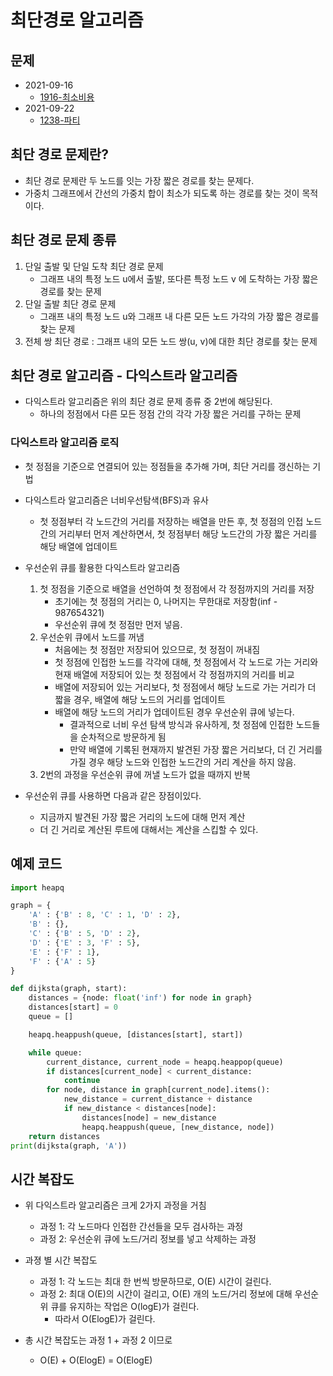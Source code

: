 # 최단경로 알고리즘

## 문제
- 2021-09-16
  - [1916-최소비용](problems/1916-최소비용.py)
- 2021-09-22
  - [1238-파티](problems/1238-파티.py)
  
## 최단 경로 문제란?
- 최단 경로 문제란 두 노드를 잇는 가장 짧은 경로를 찾는 문제다.
- 가중치 그래프에서 간선의 가중치 합이 최소가 되도록 하는 경로를 찾는 것이 목적이다.

## 최단 경로 문제 종류
1. 단일 출발 및 단일 도착 최단 경로 문제
   - 그래프 내의 특정 노드 u에서 출발, 또다른 특정 노드 v 에 도착하는 가장 짧은 경로를 찾는 문제
2. 단일 출발 최단 경로 문제
   - 그래프 내의 특정 노드 u와 그래프 내 다른 모든 노드 가각의 가장 짧은 경로를 찾는 문제 
3. 전체 쌍 최단 경로 : 그래프 내의 모든 노드 쌍(u, v)에 대한 최단 경로를 찾는 문제

## 최단 경로 알고리즘 - 다익스트라 알고리즘
- 다익스트라 알고리즘은 위의 최단 경로 문제 종류 중 2번에 해당된다.
  - 하나의 정점에서 다른 모든 정점 간의 각각 가장 짧은 거리를 구하는 문제

### 다익스트라 알고리즘 로직
- 첫 정점을 기준으로 연결되어 있는 정점들을 추가해 가며, 최단 거리를 갱신하는 기법
- 다익스트라 알고리즘은 너비우선탐색(BFS)과 유사 
  - 첫 정점부터 각 노드간의 거리를 저장하는 배열을 만든 후, 첫 정점의 인접 노드 간의 거리부터 먼저 계산하면서, 첫 정점부터 해당 노드간의 가장 짧은 거리를 해당 배열에 업데이트

- 우선순위 큐를 활용한 다익스트라 알고리즘
  1. 첫 정점을 기준으로 배열을 선언하여 첫 정점에서 각 정점까지의 거리를 저장
     - 초기에는 첫 정점의 거리는 0, 나머지는 무한대로 저장함(inf - 987654321)
     - 우선순위 큐에 첫 정점만 먼저 넣음.
  2. 우선순위 큐에서 노드를 꺼냄
     - 처음에는 첫 정점만 저장되어 있으므로, 첫 정점이 꺼내짐
     - 첫 정점에 인접한 노드를 각각에 대해, 첫 정점에서 각 노드로 가는 거리와 현재 배열에 저장되어 있는 첫 정점에서 각 정점까지의 거리를 비교
     - 배열에 저장되어 있는 거리보다, 첫 정점에서 해당 노드로 가는 거리가 더 짧을 경우, 배열에 해당 노드의 거리를 업데이트
     - 배열에 해당 노드의 거리가 업데이트된 경우 우선순위 큐에 넣는다.
       - 결과적으로 너비 우선 탐색 방식과 유사하게, 첫 정점에 인접한 노드들을 순차적으로 방문하게 됨
       - 만약 배열에 기록된 현재까지 발견된 가장 짧은 거리보다, 더 긴 거리를 가질 경우 해당 노드와 인접한 노드간의 거리 계산을 하지 않음.
  3. 2번의 과정을 우선순위 큐에 꺼낼 노드가 없을 때까지 반복

- 우선순위 큐를 사용하면 다음과 같은 장점이있다.
  - 지금까지 발견된 가장 짧은 거리의 노드에 대해 먼저 계산
  - 더 긴 거리로 계산된 루트에 대해서는 계산을 스킵할 수 있다.

## 예제 코드

```python
import heapq

graph = {
    'A' : {'B' : 8, 'C' : 1, 'D' : 2},
    'B' : {},
    'C' : {'B' : 5, 'D' : 2},
    'D' : {'E' : 3, 'F' : 5},
    'E' : {'F' : 1},
    'F' : {'A' : 5}
}

def dijksta(graph, start):
    distances = {node: float('inf') for node in graph}
    distances[start] = 0
    queue = []

    heapq.heappush(queue, [distances[start], start])

    while queue:
        current_distance, current_node = heapq.heappop(queue)
        if distances[current_node] < current_distance:
            continue
        for node, distance in graph[current_node].items():
            new_distance = current_distance + distance
            if new_distance < distances[node]:
                distances[node] = new_distance
                heapq.heappush(queue, [new_distance, node])
    return distances
print(dijksta(graph, 'A'))
```

## 시간 복잡도
- 위 다익스트라 알고리즘은 크게 2가지 과정을 거침
  - 과정 1: 각 노드마다 인접한 간선들을 모두 검사하는 과정
  - 과정 2: 우선순위 큐에 노드/거리 정보를 넣고 삭제하는 과정

- 과졍 별 시간 복잡도
  - 과정 1: 각 노드는 최대 한 번씩 방문하므로, O(E) 시간이 걸린다.
  - 과정 2: 최대 O(E)의 시간이 걸리고, O(E) 개의 노드/거리 정보에 대해 우선순위 큐를 유지하는 작업은 O(logE)가 걸린다.
    - 따라서 O(ElogE)가 걸린다.

- 총 시간 복잡도는 과정 1 + 과정 2 이므로
  - O(E) + O(ElogE) = O(ElogE) 